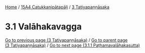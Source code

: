 
[Home](/) / [15A4 Catukkanipātapāḷi](../../15A4.md) / [3 Tatiyapaṇṇāsaka](../3.md)

# 3.1 Valāhakavagga


[Go to previous page (3 Tatiyapaṇṇāsaka)](../3.md) / [Go to parent page (3 Tatiyapaṇṇāsaka)](../3.md) / [Go to next page (3.1.1 Paṭhamavalāhakasutta)](3.1/3.1.1.md)


